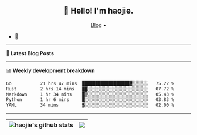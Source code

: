 <h2 align="center">👋 Hello! I'm haojie.</h2>
<p align="center">
  <a href="https://aoyouer.com">Blog</a> •
</p>


- 🔭 


-------

**📝 Latest Blog Posts**


-------

📊 **Weekly development breakdown**
<!--START_SECTION:waka-->

```txt
Go           21 hrs 47 mins  ██████████████████▓░░░░░░   75.22 %
Rust         2 hrs 14 mins   ██░░░░░░░░░░░░░░░░░░░░░░░   07.72 %
Markdown     1 hr 34 mins    █▒░░░░░░░░░░░░░░░░░░░░░░░   05.43 %
Python       1 hr 6 mins     █░░░░░░░░░░░░░░░░░░░░░░░░   03.83 %
YAML         34 mins         ▓░░░░░░░░░░░░░░░░░░░░░░░░   02.00 %
```

<!--END_SECTION:waka-->

-------



| <img align="center" src="https://github-readme-stats.vercel.app/api?username=haojie06&show_icons=true&theme=graywhite&show_icons=true&count_private=true&include_all_commits=true&hide_border=true" alt="haojie's github stats" /> | <img align="center" src="https://github-readme-stats.vercel.app/api/top-langs/?username=haojie06&layout=compact&theme=graywhite&hide_border=true&hide=css,html" /> |
| ------------- | ------------- |



